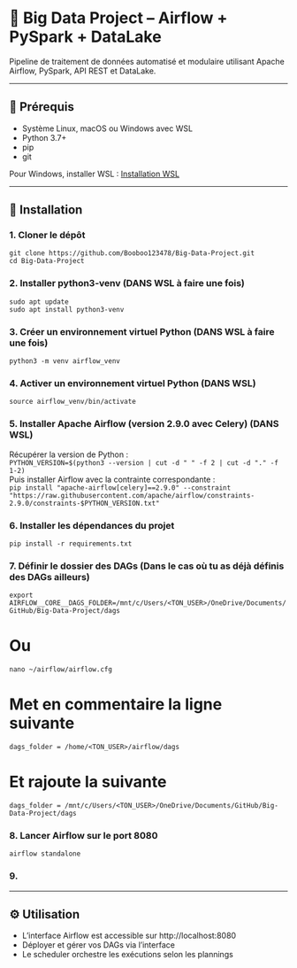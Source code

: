 # 🚀 Big Data Project – Airflow + PySpark + DataLake

Pipeline de traitement de données automatisé et modulaire utilisant Apache Airflow, PySpark, API REST et DataLake.

---

## 📁 Prérequis

- Système Linux, macOS ou Windows avec WSL  
- Python 3.7+  
- pip  
- git  

Pour Windows, installer WSL : [Installation WSL](https://learn.microsoft.com/fr-fr/windows/wsl/install)

---

## 🧱 Installation

### 1. Cloner le dépôt  
`git clone https://github.com/Booboo123478/Big-Data-Project.git`  
`cd Big-Data-Project`

### 2. Installer python3-venv (DANS WSL à faire une fois)
`sudo apt update`  
`sudo apt install python3-venv`

### 3. Créer un environnement virtuel Python (DANS WSL à faire une fois)
`python3 -m venv airflow_venv` 

### 4. Activer un environnement virtuel Python (DANS WSL)
`source airflow_venv/bin/activate`

### 5. Installer Apache Airflow (version 2.9.0 avec Celery)  (DANS WSL)
Récupérer la version de Python :  
`PYTHON_VERSION=$(python3 --version | cut -d " " -f 2 | cut -d "." -f 1-2)`  
Puis installer Airflow avec la contrainte correspondante :  
`pip install "apache-airflow[celery]==2.9.0" --constraint "https://raw.githubusercontent.com/apache/airflow/constraints-2.9.0/constraints-$PYTHON_VERSION.txt"`

### 6. Installer les dépendances du projet 
`pip install -r requirements.txt`

### 7. Définir le dossier des DAGs (Dans le cas où tu as déjà définis des DAGs ailleurs)
`export AIRFLOW__CORE__DAGS_FOLDER=/mnt/c/Users/<TON_USER>/OneDrive/Documents/GitHub/Big-Data-Project/dags`
# Ou
`nano ~/airflow/airflow.cfg`
# Met en commentaire la ligne suivante
`dags_folder = /home/<TON_USER>/airflow/dags`
# Et rajoute la suivante
`dags_folder = /mnt/c/Users/<TON_USER>/OneDrive/Documents/GitHub/Big-Data-Project/dags`

### 8. Lancer Airflow sur le port 8080
`airflow standalone`

### 9.

---

## ⚙️ Utilisation

- L’interface Airflow est accessible sur http://localhost:8080  
- Déployer et gérer vos DAGs via l’interface  
- Le scheduler orchestre les exécutions selon les plannings

